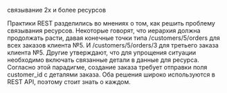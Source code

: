 связывание 2х и более ресурсов



Практики REST разделились во мнениях о том, как решить проблему связывания ресурсов. Некоторые говорят, что иерархия должна продолжать расти, давая конечные точки типа /customers/5/orders для всех заказов клиента №5. И /customers/5/orders/3 для третьего заказа клиента №5. Другие утверждают, что для упрощения ситуации необходимо включать связанные детали в данные для ресурса. Согласно этой парадигме, создание заказа требует отправки поля customer\_id с деталями заказа. Оба решения широко используются в REST API, поэтому стоит знать о каждом.

